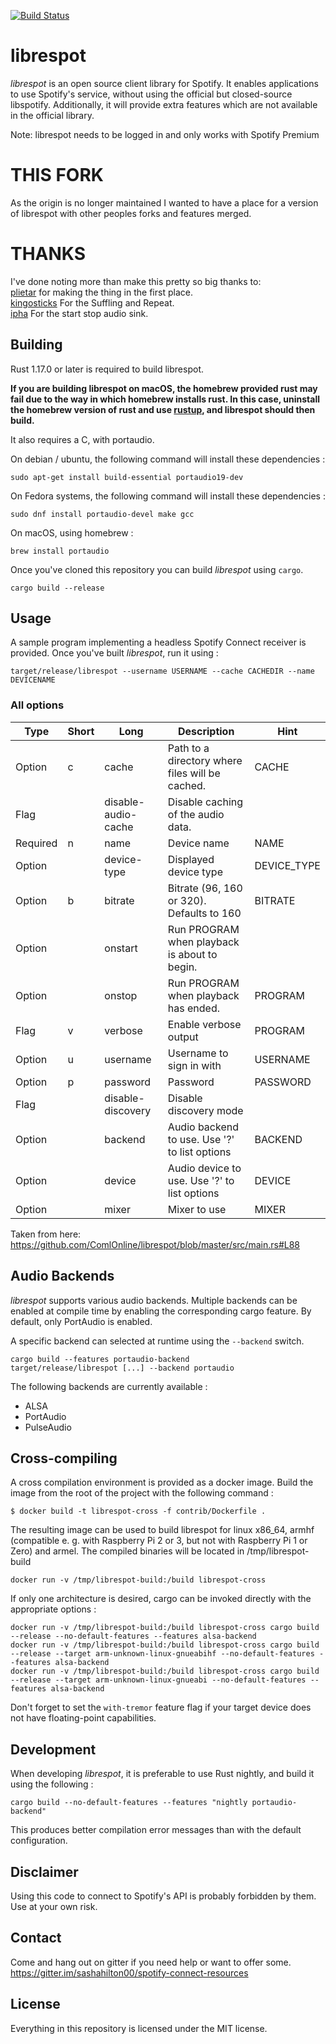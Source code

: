 [![Build Status](https://travis-ci.org/ComlOnline/librespot.svg?branch=master)](https://travis-ci.org/ComlOnline/librespot)

# librespot
*librespot* is an open source client library for Spotify. It enables
applications to use Spotify's service, without using the official but
closed-source libspotify. Additionally, it will provide extra features
which are not available in the official library.

Note: librespot needs to be logged in and only works with Spotify Premium

# THIS FORK
As the origin is no longer maintained I wanted to have a place for a version of librespot with other peoples forks and features merged. 


# THANKS
I've done noting more than make this pretty so big thanks to:  
[plietar](https://github.com/plietar/) for making the thing in the first place.  
[kingosticks](https://github.com/kingosticks/) For the Suffling and Repeat.  
[ipha](https://github.com/ipha/) For the start stop audio sink.  

## Building
Rust 1.17.0 or later is required to build librespot.

**If you are building librespot on macOS, the homebrew provided rust may fail due to the way in which homebrew installs rust. In this case, uninstall the homebrew version of rust and use [rustup](https://www.rustup.rs/), and librespot should then build.** 

It also requires a C, with portaudio.

On debian / ubuntu, the following command will install these dependencies :
```shell
sudo apt-get install build-essential portaudio19-dev
```

On Fedora systems, the following command will install these dependencies :
```shell
sudo dnf install portaudio-devel make gcc
```

On macOS, using homebrew :
```shell
brew install portaudio
```

Once you've cloned this repository you can build *librespot* using `cargo`.
```shell
cargo build --release
```

## Usage
A sample program implementing a headless Spotify Connect receiver is provided.
Once you've built *librespot*, run it using :
```shell
target/release/librespot --username USERNAME --cache CACHEDIR --name DEVICENAME
```

### All options

| Type     | Short | Long                | Description                                     | Hint        |
|----------|-------|---------------------|-------------------------------------------------|-------------|
| Option   | c     | cache               | Path to a directory where files will be cached. | CACHE       |
| Flag     |       | disable-audio-cache | Disable caching of the audio data.              |             |
| Required | n     | name                | Device name                                     | NAME        |
| Option   |       | device-type         | Displayed device type                           | DEVICE_TYPE |
| Option   | b     | bitrate             | Bitrate (96, 160 or 320). Defaults to 160       | BITRATE     |
| Option   |       | onstart             | Run PROGRAM when playback is about to begin.    |             |
| Option   |       | onstop              | Run PROGRAM when playback has ended.            | PROGRAM     |
| Flag     | v     | verbose             | Enable verbose output                           | PROGRAM     |
| Option   | u     | username            | Username to sign in with                        | USERNAME    |
| Option   | p     | password            | Password                                        | PASSWORD    |
| Flag     |       | disable-discovery   | Disable discovery mode                          |             |
| Option   |       | backend             | Audio backend to use. Use '?' to list options   | BACKEND     |
| Option   |       | device              | Audio device to use. Use '?' to list options    | DEVICE      |
| Option   |       | mixer               | Mixer to use                                    | MIXER       |

Taken from here:
https://github.com/ComlOnline/librespot/blob/master/src/main.rs#L88

## Audio Backends
*librespot* supports various audio backends. Multiple backends can be enabled at compile time by enabling the
corresponding cargo feature. By default, only PortAudio is enabled.

A specific backend can selected at runtime using the `--backend` switch.

```shell
cargo build --features portaudio-backend
target/release/librespot [...] --backend portaudio
```

The following backends are currently available :
- ALSA
- PortAudio 
- PulseAudio

## Cross-compiling
A cross compilation environment is provided as a docker image.
Build the image from the root of the project with the following command :

```
$ docker build -t librespot-cross -f contrib/Dockerfile .
```

The resulting image can be used to build librespot for linux x86_64, armhf (compatible e. g. with Raspberry Pi 2 or 3, but not with Raspberry Pi 1 or Zero) and armel.
The compiled binaries will be located in /tmp/librespot-build

```
docker run -v /tmp/librespot-build:/build librespot-cross
```

If only one architecture is desired, cargo can be invoked directly with the appropriate options :
```shell
docker run -v /tmp/librespot-build:/build librespot-cross cargo build --release --no-default-features --features alsa-backend
docker run -v /tmp/librespot-build:/build librespot-cross cargo build --release --target arm-unknown-linux-gnueabihf --no-default-features --features alsa-backend
docker run -v /tmp/librespot-build:/build librespot-cross cargo build --release --target arm-unknown-linux-gnueabi --no-default-features --features alsa-backend
```

Don't forget to set the `with-tremor` feature flag if your target device does not have floating-point capabilities.

## Development
When developing *librespot*, it is preferable to use Rust nightly, and build it using the following :
```shell
cargo build --no-default-features --features "nightly portaudio-backend"
```

This produces better compilation error messages than with the default configuration.

## Disclaimer
Using this code to connect to Spotify's API is probably forbidden by them.
Use at your own risk.

## Contact
Come and hang out on gitter if you need help or want to offer some.
https://gitter.im/sashahilton00/spotify-connect-resources

## License
Everything in this repository is licensed under the MIT license.